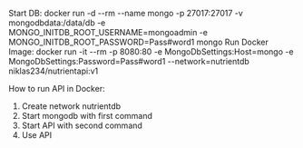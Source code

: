 Start DB: docker run -d --rm --name mongo -p 27017:27017 -v mongodbdata:/data/db -e MONGO_INITDB_ROOT_USERNAME=mongoadmin -e MONGO_INITDB_ROOT_PASSWORD=Pass#word1 mongo
Run Docker Image: docker run -it --rm -p 8080:80 -e MongoDbSettings:Host=mongo -e MongoDbSettings:Password=Pass#word1 --network=nutrientdb niklas234/nutrientapi:v1

How to run API in Docker:

1. Create network nutrientdb
2. Start mongodb with first command
3. Start API with second command
4. Use API
